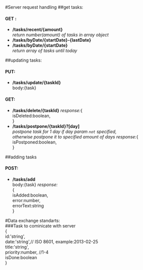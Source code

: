 #Server request handling
##get tasks:  
#### GET :   
* **/tasks/recent/{amount}**   
_return number(amount) of tasks in array object_  
* **/tasks/byDate/{startDate}-{lastDate}**  
* **/tasks/byDate/{startDate}**  
_return array of tasks until today_
 
##updating tasks:  
#### PUT:  
* **/tasks/update/{taskId}**  
  body:{task} 
   
#### GET:
* **/tasks/delete/{taskId}** 
 _response:_{   
 isDeleted:boolean,     
} 
* **/tasks/postpone/{taskId}?[day]**  
_postpone task for 1 day if day param `not` specified,  
otherwise postpone it to specified amount of days_
_response:_{   
 isPostponed:boolean,     
} 

##adding tasks   
#### POST:
 * **/tasks/add**  
 body:{task}
 _response:_   
{  
 isAdded:boolean,  
 error:number,  
 errorText:string  
}  
 
#Data exchange standarts:  
###Task to cominicate with server   
{  
  id:'string',  
  date:'string',// ISO 8601, example:2013-02-25   
  title:'string',  
  priority:number, //1-4  
  isDone:boolean    
}  

